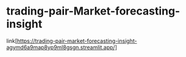 # trading-pair-Market-forecasting-insight


link[https://trading-pair-market-forecasting-insight-agymd6a9map8yp9ml8gsgn.streamlit.app/]
